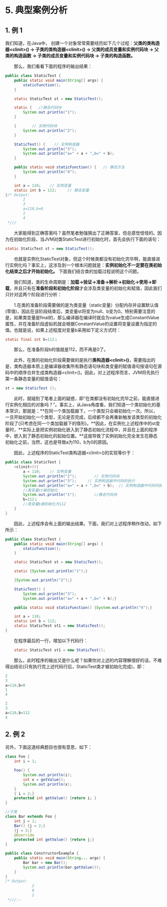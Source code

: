 # 5. 典型案例分析

## 1. 例 1     

  我们知道，在Java中， 创建一个对象常常需要经历如下几个过程：**父类的类构造器&lt;clinit&gt;\(\) -&gt; 子类的类构造器&lt;clinit&gt;\(\) -&gt; 父类的成员变量和实例代码块 -&gt; 父类的构造函数 -&gt; 子类的成员变量和实例代码块 -&gt; 子类的构造函数。**

　　那么，我们看看下面的程序的输出结果：

```java
public class StaticTest {
    public static void main(String[] args) {
        staticFunction();
    }

    static StaticTest st = new StaticTest();

    static {   //静态代码块
        System.out.println("1");
    }

    {       // 实例代码块
        System.out.println("2");
    }

    StaticTest() {    // 实例构造器
        System.out.println("3");
        System.out.println("a=" + a + ",b=" + b);
    }

    public static void staticFunction() {   // 静态方法
        System.out.println("4");
    }

    int a = 110;    // 实例变量
    static int b = 112;     // 静态变量
}/* Output: 
        2
        3
        a=110,b=0
        1
        4
 *///
```

　　大家能得到正确答案吗？虽然笔者勉强猜出了正确答案，但总感觉怪怪的。因为在初始化阶段，当JVM对类StaticTest进行初始化时，首先会执行下面的语句：

```java
static StaticTest st = new StaticTest();
```

　　也就是实例化StaticTest对象，但这个时候类都没有初始化完毕啊，能直接进行实例化吗？事实上，这涉及到一个根本问题就是：**实例初始化不一定要在类初始化结束之后才开始初始化。** 下面我们结合类的加载过程说明这个问题。

　　我们知道，类的生命周期是：**加载-&gt;验证-&gt;准备-&gt;解析-&gt;初始化-&gt;使用-&gt;卸载**，并且只有在**准备阶段和初始化阶段**才会涉及类变量的初始化和赋值，因此我们只针对这两个阶段进行分析：

　　1.在类的准备阶段需要做的是为类变量（static变量）分配内存并设置默认值\(零值\)，因此在该阶段结束后，类变量st将变为null、b变为0。特别需要注意的是，如果类变量是final的，那么编译器在编译时就会为value生成ConstantValue属性，并在准备阶段虚拟机就会根据ConstantValue的设置将变量设置为指定的值。也就是说，如果上述程度对变量b采用如下定义方式时：

```java
static final int b=112；
```

　　那么，在准备阶段b的值就是112，而不再是0了。

　　此外，在类的初始化阶段需要做的是执行**类构造器&lt;clinit&gt;\(\)**，需要指出的是，类构造器本质上是编译器收集所有静态语句块和类变量的赋值语句按语句在源码中的顺序合并生成类构造器&lt;clinit&gt;\(\)。因此，对上述程序而言，JVM将先执行第一条静态变量的赋值语句：

```java
st = new StaticTest ();
```

　　此时，就碰到了笔者上面的疑惑，即“在类都没有初始化完毕之前，能直接进行实例化相应的对象吗？”。事实上，从Java角度看，我们知道一个类初始化的基本常识，那就是：**在同一个类加载器下，一个类型只会被初始化一次。所以，一旦开始初始化一个类型，无论是否完成，后续都不会再重新触发该类型的初始化阶段了\(只考虑在同一个类加载器下的情形\)。**因此，在实例化上述程序中的st变量时，**实际上是把实例初始化嵌入到了静态初始化流程中，并且在上面的程序中，嵌入到了静态初始化的起始位置。**这就导致了实例初始化完全发生在静态初始化之前，当然，这也是导致a为110，b为0的原因。

　　因此，上述程序的StaticTest类构造器&lt;clinit&gt;\(\)的实现等价于：

```java
public class StaticTest {
    <clinit>(){
        a = 110;    // 实例变量
        System.out.println("2");        // 实例代码块
        System.out.println("3");     // 实例构造器中代码的执行
        System.out.println("a=" + a + ",b=" + b);  // 实例构造器中代码的执行
        //类变量st被初始化
        System.out.println("1");        //静态代码块
        b=112；
        //类变量b被初始化为112
    }
}
```

　　因此，上述程序会有上面的输出结果。下面，我们对上述程序稍作改动，如下所示：

```java
public class StaticTest {
    public static void main(String[] args) {
        staticFunction();
    }

    static StaticTest st = new StaticTest();

    static {System.out.println("1");}

    {System.out.println("2");}

    StaticTest() {
        System.out.println("3");
        System.out.println("a=" + a + ",b=" + b);}

    public static void staticFunction() {System.out.println("4");}

    int a = 110;
    static int b = 112;
    static StaticTest st1 = new StaticTest();
}
```

　　在程序最后的一行，增加以下代码行：

```java
    static StaticTest st1 = new StaticTest();
```

　　那么，此时程序的输出又是什么呢？如果你对上述的内容理解很好的话，不难得出结论\(只有执行完上述代码行后，StaticTest类才被初始化完成\)，即：

```java
2
3
a=110,b=0
1
4

2
3
a=110,b=112
4
```

## 2. 例 2

另外，下面这道经典题目也很有意思，如下：

```java
class Foo {
    int i = 1;

    Foo() {
        System.out.println(i);             
        int x = getValue();
        System.out.println(x);            
    }
    { i = 2;}
    protected int getValue() {return i; }
}

//子类
class Bar extends Foo {
    int j = 1;
    Bar() {j = 2;}
    {j = 3;}
    @Override
    protected int getValue() {return j;}
}

public class ConstructorExample {
    public static void main(String... args) {
        Bar bar = new Bar();
        System.out.println(bar.getValue());        
    }
}
/* Output: 
            2
            0
            2
 *///:~
```

